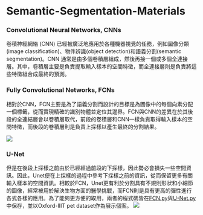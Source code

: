 # Semantic-Segmentation-Materials

### Convolutional Neural Networks, CNNs
卷積神經網絡 (CNN) 已經被廣泛地應用於各種機器視覺的任務，例如圖像分類(image classification)、物件辨識(object detection)和語義分割(semantic segmentation)。CNN 通常是由多個卷積層組成，然後再接一個或多個全連接層。其中，卷積層主要是負責提取輸入樣本的空間特徵，而全連接層則是負責將這些特徵組合成最終的預測。


### Fully Convolutional Networks, FCNs
相對於CNN，FCN主要是為了語義分割而設計的目標是為圖像中的每個向素分配一個標籤，從而實現精確的識別物體並定位其邊界。FCN與CNN的差異在於其後段的全連結層會以卷積層取代，前段的卷積層和CNN一樣負責取得輸入樣本的空間特徵，而後段的卷積層則是負責上採樣以產生最終的分割結果。

![](https://i.imgur.com/X82zO1O.png)

### U-Net
但是在後段上採樣之前由於已經經過前段的下採樣，因此勢必會損失一些空間資訊。因此，Unet便在上採樣的過程中參考下採樣之前的資訊，從而保留更多有關輸入樣本的空間資訊。相較於FCN，Unet更有利於分割具有不規則形狀和小細節的圖像，經常被用於解決生物方面的醫學挑戰，而FCN則是具有更高的彈性進行各式各樣的應用。為了能夠更方便的取用，兩者的程式碼皆在[FCN.py](#code)與[U-Net.py](#code)中保存，並以Oxford-IIIT pet dataset作為展示個案。
![](https://i.imgur.com/IzZWZi0.png)
